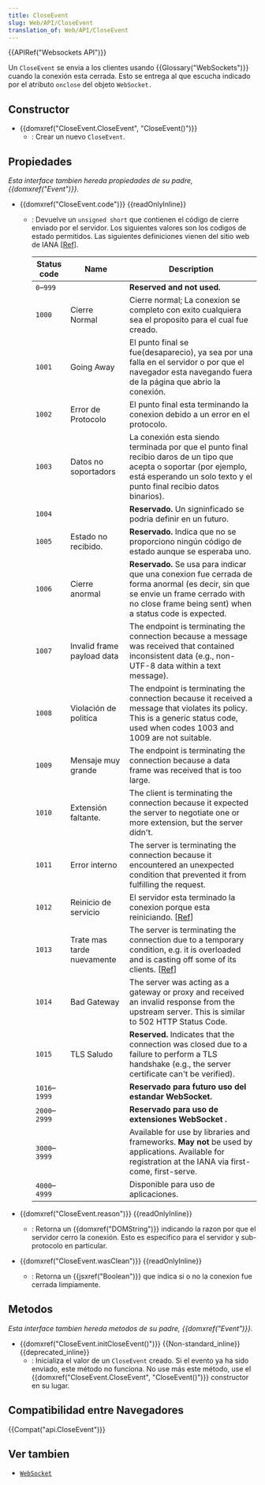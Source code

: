 ```yaml
---
title: CloseEvent
slug: Web/API/CloseEvent
translation_of: Web/API/CloseEvent
---
```

{{APIRef("Websockets API")}}

Un `CloseEvent` se envia a los clientes usando {{Glossary("WebSockets")}} cuando la conexión esta cerrada. Esto se entrega al que escucha indicado por el atributo `onclose` del objeto `WebSocket.`

## Constructor

- {{domxref("CloseEvent.CloseEvent", "CloseEvent()")}}
  - : Crear un nuevo `CloseEvent`.

## Propiedades

_Esta interface tambien hereda propiedades de su padre, {{domxref("Event")}}._

- {{domxref("CloseEvent.code")}} {{readOnlyInline}}

  - : Devuelve un `unsigned short` que contienen el código de cierre enviado por el servidor. Los siguientes valores son los codigos de estado permitidos. Las siguientes definiciones vienen del sitio web de IANA \[[Ref](https://www.iana.org/assignments/websocket/websocket.xml#close-code-number)].

    | Status code   | Name                       | Description                                                                                                                                                                                                     |
    | ------------- | -------------------------- | --------------------------------------------------------------------------------------------------------------------------------------------------------------------------------------------------------------- |
    | `0`–`999`     |                            | **Reserved and not used.**                                                                                                                                                                                      |
    | `1000`        | Cierre Normal              | Cierre normal; La conexion se completo con exito cualquiera sea el proposito para el cual fue creado.                                                                                                           |
    | `1001`        | Going Away                 | El punto final se fue(desaparecio), ya sea por una falla en el servidor o por que el navegador esta navegando fuera de la página que abrio la conexión.                                                         |
    | `1002`        | Error de Protocolo         | El punto final esta terminando la conexion debido a un error en el protocolo.                                                                                                                                   |
    | `1003`        | Datos no soportadors       | La conexión esta siendo terminada por que el punto final recibio daros de un tipo que acepta o soportar (por ejemplo, está esperando un solo texto y el punto final recibio datos binarios).                    |
    | `1004`        |                            | **Reservado.** Un signinficado se podria definir en un futuro.                                                                                                                                                  |
    | `1005`        | Estado no recibido.        | **Reservado.** Indica que no se proporciono ningún código de estado aunque se esperaba uno.                                                                                                                     |
    | `1006`        | Cierre anormal             | **Reservado.** Se usa para indicar que una conexion fue cerrada de forma anormal (es decir, sin que se envie un frame cerrado with no close frame being sent) when a status code is expected.                   |
    | `1007`        | Invalid frame payload data | The endpoint is terminating the connection because a message was received that contained inconsistent data (e.g., non-UTF-8 data within a text message).                                                        |
    | `1008`        | Violación de politica      | The endpoint is terminating the connection because it received a message that violates its policy. This is a generic status code, used when codes 1003 and 1009 are not suitable.                               |
    | `1009`        | Mensaje muy grande         | The endpoint is terminating the connection because a data frame was received that is too large.                                                                                                                 |
    | `1010`        | Extensión faltante.        | The client is terminating the connection because it expected the server to negotiate one or more extension, but the server didn't.                                                                              |
    | `1011`        | Error interno              | The server is terminating the connection because it encountered an unexpected condition that prevented it from fulfilling the request.                                                                          |
    | `1012`        | Reinicio de servicio       | El servidor esta terminado la conexion porque esta reiniciando. \[[Ref](https://www.ietf.org/mail-archive/web/hybi/current/msg09670.html)]                                                                      |
    | `1013`        | Trate mas tarde nuevamente | The server is terminating the connection due to a temporary condition, e.g. it is overloaded and is casting off some of its clients. \[[Ref](https://www.ietf.org/mail-archive/web/hybi/current/msg09670.html)] |
    | `1014`        | Bad Gateway                | The server was acting as a gateway or proxy and received an invalid response from the upstream server. This is similar to 502 HTTP Status Code.                                                                 |
    | `1015`        | TLS Saludo                 | **Reserved.** Indicates that the connection was closed due to a failure to perform a TLS handshake (e.g., the server certificate can't be verified).                                                            |
    | `1016`–`1999` |                            | **Reservado para futuro uso del estandar WebSocket.**                                                                                                                                                           |
    | `2000`–`2999` |                            | **Reservado para uso de extensiones WebSocket .**                                                                                                                                                               |
    | `3000`–`3999` |                            | Available for use by libraries and frameworks. **May not** be used by applications. Available for registration at the IANA via first-come, first-serve.                                                         |
    | `4000`–`4999` |                            | Disponible para uso de aplicaciones.                                                                                                                                                                            |

- {{domxref("CloseEvent.reason")}} {{readOnlyInline}}
  - : Retorna un {{domxref("DOMString")}} indicando la razon por que el servidor cerro la conexión. Esto es especifico para el servidor y sub-protocolo en particular.
- {{domxref("CloseEvent.wasClean")}} {{readOnlyInline}}
  - : Retorna un {{jsxref("Boolean")}} que indica si o no la conexion fue cerrada limpiamente.

## Metodos

_Esta interface tambien hereda metodos de su padre, {{domxref("Event")}}._

- {{domxref("CloseEvent.initCloseEvent()")}} {{Non-standard_inline}} {{deprecated_inline}}
  - : Inicializa el valor de un `CloseEvent` creado. Si el evento ya ha sido enviado, este método no funciona. No use más este método, use el {{domxref("CloseEvent.CloseEvent", "CloseEvent()")}} constructor en su lugar.

## Compatibilidad entre Navegadores

{{Compat("api.CloseEvent")}}

## Ver tambien

- [`WebSocket`](/es/docs/Web/API/WebSocket)
